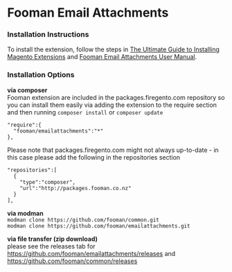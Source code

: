 Fooman Email Attachments
===================

### Installation Instructions
To install the extension, follow the steps in [The Ultimate Guide to Installing Magento Extensions](http://cdn.fooman.co.nz/media/custom/upload/TheUltimateGuidetoInstallingMagentoExtensions.pdf) and [Fooman Email Attachments User Manual](http://cdn.fooman.co.nz/media/custom/upload/UserManual-FoomanEmailAttachments.pdf).

### Installation Options

**via composer**  
Fooman extension are included in the packages.firegento.com repository so you can install them easily via adding the extension to the require section and then running `composer install` or `composer update`

    "require":{
      "fooman/emailattachments":"*"
    },

Please note that packages.firegento.com might not always up-to-date - in this case please add the following in the repositories section

    "repositories":[
      {
        "type":"composer",
        "url":"http://packages.fooman.co.nz"
      }
    ],

**via modman**  
`modman clone https://github.com/fooman/common.git`   
`modman clone https://github.com/fooman/emailattachments.git`   

**via file transfer (zip download)**  
    please see the releases tab for https://github.com/fooman/emailattachments/releases
    and https://github.com/fooman/common/releases
